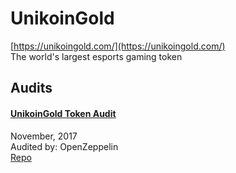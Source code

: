 # UnikoinGold

[https://unikoingold.com/](https://unikoingold.com/)<br>
The world's largest esports gaming token


## Audits


#### [UnikoinGold Token Audit](https://blog.openzeppelin.com/unikoingold-token-audit-aafb7de07f3/)

November, 2017<br>
Audited by: OpenZeppelin<br>
[Repo](https://github.com/unikoingold/UnikoinGold-UKG-Contract/tree/8b38f30039c2d13383c416fd6143f6bd0f091404/contracts)